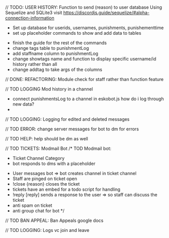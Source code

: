 // TODO: USER HISTORY: Function to send (reason) to user database
Using Sequelize and SQLite3
visit https://discordjs.guide/sequelize/#alpha-connection-information

+ Set up database for userids, usernames, punishments, punishementtime
+ set up placeholder commands to show and add data to tables


- finish the guide for the rest of the commands
- change tags table to punishmentLog
- add staffname column to punishmentLog
- change showtags name and function to display specific username/id history rather than all
- change addtag to take args of the columns



// DONE: REFACTORING: Module check for staff rather than function feature

// TOD LOGGING Mod history in a channel

- connect punishmentsLog to a channel in eskobot.js
how do i log through new data?
-

// TOD LOGGING: Logging for edited and deleted messages

// TOD ERROR: change server messages for bot to dm for errors

// TOD HELP: help should be dm as well

// TOD TICKETS: Modmail Bot
/* TOD Modmail bot:
+ Ticket Channel Category
+ bot responds to dms with a placeholder
- User messages bot => bot creates channel in ticket channel
- Staff are pinged on ticket open
- !close {reason} closes the ticket
- tickets have an embed for a todo script for handling
- !reply [reply] sends a response to the user => so staff can discuss the ticket
- anti spam on ticket
- anti group chat for bot */

// TOD BAN APPEAL: Ban Appeals google docs

// TOD LOGGING: Logs vc join and leave